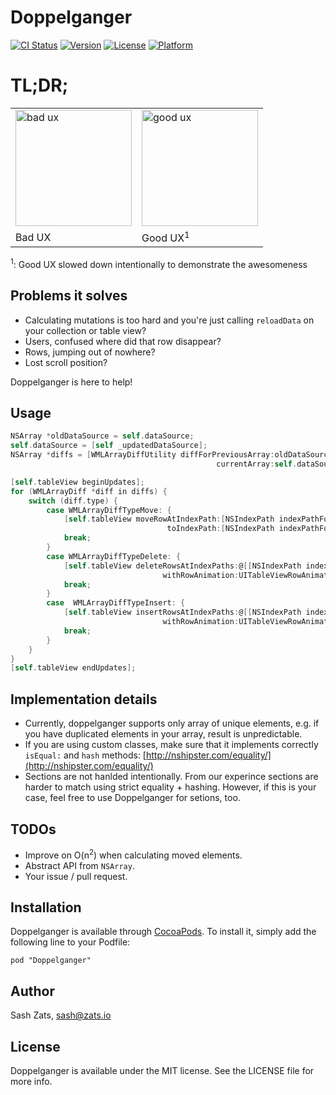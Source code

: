 # Doppelganger

[![CI Status](https://travis-ci.org/Wondermall/Doppelganger.svg)](https://travis-ci.org/Wondermall/Doppelganger)
[![Version](https://img.shields.io/cocoapods/v/Doppelganger.svg?style=flat)](http://cocoadocs.org/docsets/Doppelganger)
[![License](https://img.shields.io/cocoapods/l/Doppelganger.svg?style=flat)](http://cocoadocs.org/docsets/Doppelganger)
[![Platform](https://img.shields.io/cocoapods/p/Doppelganger.svg?style=flat)](http://cocoadocs.org/docsets/Doppelganger)

# TL;DR;

<table>
<tr>
    <td>
        <img src="https://raw.githubusercontent.com/Wondermall/Doppelganger/master/Screenshot_bad.gif" alt="bad ux" style="max-width:100%;" width="186px">
    </td>
    <td>
        <img src="https://raw.githubusercontent.com/Wondermall/Doppelganger/master/Screenshot.gif" alt="good ux" style="max-width:100%;" width="186px">
    </td>
</tr>
<tr>
    <td>
        Bad UX
    </td>
    <td>
        Good UX<sup>1</sup>
    </td>
</tr>
</table>

<sup>1</sup>: Good UX slowed down intentionally to demonstrate the awesomeness

## Problems it solves

* Calculating mutations is too hard and you're just calling `reloadData` on your collection or table view? 
* Users, confused where did that row disappear?
* Rows, jumping out of nowhere?
* Lost scroll position?

Doppelganger is here to help!

## Usage

```objectivec
NSArray *oldDataSource = self.dataSource;
self.dataSource = [self _updatedDataSource];
NSArray *diffs = [WMLArrayDiffUtility diffForPreviousArray:oldDataSource 
                                              currentArray:self.dataSource];

[self.tableView beginUpdates];
for (WMLArrayDiff *diff in diffs) {
    switch (diff.type) {
        case WMLArrayDiffTypeMove: {
            [self.tableView moveRowAtIndexPath:[NSIndexPath indexPathForRow:diff.previousIndex inSection:0]
                                   toIndexPath:[NSIndexPath indexPathForRow:diff.currentIndex inSection:0]];
            break;
        }
        case WMLArrayDiffTypeDelete: {
            [self.tableView deleteRowsAtIndexPaths:@[[NSIndexPath indexPathForRow:diff.previousIndex inSection:0]]
                                  withRowAnimation:UITableViewRowAnimationRight];
            break;
        }
        case  WMLArrayDiffTypeInsert: {
            [self.tableView insertRowsAtIndexPaths:@[[NSIndexPath indexPathForRow:diff.currentIndex inSection:0]]
                                  withRowAnimation:UITableViewRowAnimationLeft];
            break;
        }
    }
}
[self.tableView endUpdates];
```

## Implementation details

* Currently, doppelganger supports only array of unique elements, e.g. if you have duplicated elements in your array, result is unpredictable.
* If you are using custom classes, make sure that it implements correctly `isEqual:` and `hash` methods: [http://nshipster.com/equality/](http://nshipster.com/equality/)
* Sections are not hanlded intentionally. From our experince sections are harder to match using strict equality + hashing. However, if this is your case, feel free to use Doppelganger for setions, too.

## TODOs

* Improve on O(n<sup>2</sup>) when calculating moved elements.
* Abstract API from `NSArray`.
* Your issue / pull request.

## Installation

Doppelganger is available through [CocoaPods](http://cocoapods.org). To install
it, simply add the following line to your Podfile:

    pod "Doppelganger"

## Author

Sash Zats, sash@zats.io

## License

Doppelganger is available under the MIT license. See the LICENSE file for more info.


